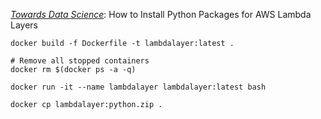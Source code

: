 [*Towards Data Science*](https://towardsdatascience.com/how-to-install-python-packages-for-aws-lambda-layer-74e193c76a91): How to Install Python Packages for AWS Lambda Layers

```
docker build -f Dockerfile -t lambdalayer:latest .

# Remove all stopped containers
docker rm $(docker ps -a -q)

docker run -it --name lambdalayer lambdalayer:latest bash

docker cp lambdalayer:python.zip .
```